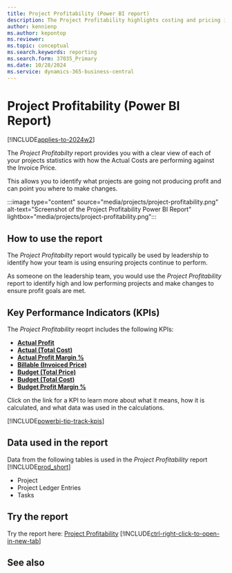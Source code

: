 ```yaml
---
title: Project Profitability (Power BI report)
description: The Project Profitability highlights costing and pricing information against each project.
author: kennienp
ms.author: kepontop
ms.reviewer: 
ms.topic: conceptual
ms.search.keywords: reporting
ms.search.form: 37035_Primary
ms.date: 10/28/2024
ms.service: dynamics-365-business-central
---
```


# Project Profitability (Power BI Report)
[!INCLUDE[applies-to-2024w2](includes/applies-to-2024w2.md)]

The *Project Profitabilty* report provides you with a clear view of each of your projects statistics with how the Actual Costs are performing against the Invoice Price.

This allows you to identify what projects are going not producing profit and can point you where to make changes.

:::image type="content" source="media/projects/project-profitability.png" alt-text="Screenshot of the Project Profitability Power BI Report" lightbox="media/projects/project-profitability.png":::

## How to use the report
The *Project Profitabilty* report would typically be used by leadership to identify how your team is using ensuring projects continue to perform.

As someone on the leadership team, you would use the *Project Profitability* report to identify high and low performing projects and make changes to ensure profit goals are met.

## Key Performance Indicators (KPIs)
The *Project Profitability* reoprt includes the following KPIs:
- [**Actual Profit**](####)
- [**Actual (Total Cost)**](####)
- [**Actual Profit Margin %**](###)
- [**Billable (Invoiced Price)**](####)
- [**Budget (Total Price)**](####)
- [**Budget (Total Cost)**](####)
- [**Budget Profit Margin %**](####)

Click on the link for a KPI to learn more about what it means, how it is calculated, and what data was used in the calculations. 

[!INCLUDE[powerbi-tip-track-kpis](includes/powerbi-tip-track-kpis.md)]

## Data used in the report
Data from the following tables is used in the *Project Profitability* report [!INCLUDE[prod_short](includes/prod_short.md)]
- Project
- Project Ledger Entries
- Tasks

## Try the report
Try the report here: [Project Profitability](https://businesscentral.dynamics.com?page=37035)
[!INCLUDE[ctrl-right-click-to-open-in-new-tab](includes/ctrl-right-click-to-open-in-new-tab.md)]

## See also